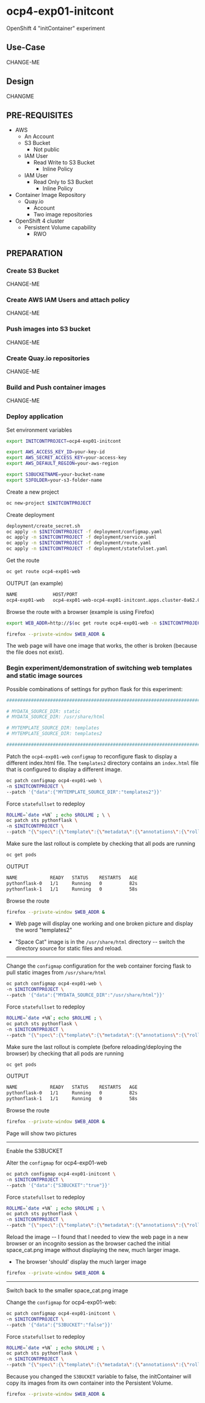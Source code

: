 # ocp4-exp01-initcont

OpenShift 4 "initContainer" experiment

## Use-Case

CHANGE-ME

## Design

CHANGME

## PRE-REQUISITES

* AWS 
  * An Account
  * S3 Bucket
    * Not public
  * IAM User
    * Read Write to S3 Bucket
      * Inline Policy
  * IAM User
    * Read Only to S3 Bucket
      * Inline Policy
* Container Image Repository
  * Quay.io
    * Account
    * Two image repositories
* OpenShift 4 cluster
  * Persistent Volume capability
    * RWO

## PREPARATION

### Create S3 Bucket

CHANGE-ME

### Create AWS IAM Users and attach policy

CHANGE-ME

### Push images into S3 bucket

CHANGE-ME

### Create Quay.io repositories

CHANGE-ME

### Build and Push container images

CHANGE-ME

### Deploy application

Set environment variables

```bash
export INITCONTPROJECT=ocp4-exp01-initcont

export AWS_ACCESS_KEY_ID=your-key-id
export AWS_SECRET_ACCESS_KEY=your-access-key
export AWS_DEFAULT_REGION=your-aws-region

export S3BUCKETNAME=your-bucket-name
export S3FOLDER=your-s3-folder-name
```

Create a new project

```bash
oc new-project $INITCONTPROJECT
```

Create deployment

```bash
deployment/create_secret.sh
oc apply -n $INITCONTPROJECT -f deployment/configmap.yaml
oc apply -n $INITCONTPROJECT -f deployment/service.yaml
oc apply -n $INITCONTPROJECT -f deployment/route.yaml
oc apply -n $INITCONTPROJECT -f deployment/statefulset.yaml
```

Get the route

```bash
oc get route ocp4-exp01-web
```

OUTPUT (an example)

```bash
NAME             HOST/PORT                                                                           PATH   SERVICES         PORT   TERMINATION   WILDCARD
ocp4-exp01-web   ocp4-exp01-web-ocp4-exp01-initcont.apps.cluster-0a62.0a62.sandbox1775.opentlc.com          ocp4-exp01-web   8080                 None
```

Browse the route with a browser (example is using Firefox)

```bash
export WEB_ADDR=http://$(oc get route ocp4-exp01-web -n $INITCONTPROJECT -o jsonpath='{.spec.host}')

firefox --private-window $WEB_ADDR &
```

The web page will have one image that works, the other is broken (because the file does not exist).

### Begin experiment/demonstration of switching web templates and static image sources

Possible combinations of settings for python flask for this experiment:

```bash
#######################################################################

# MYDATA_SOURCE_DIR: static
# MYDATA_SOURCE_DIR: /usr/share/html

# MYTEMPLATE_SOURCE_DIR: templates
# MYTEMPLATE_SOURCE_DIR: templates2

#######################################################################
```

Patch the `ocp4-exp01-web` `configmap` to reconfigure flask to display
a different index.html file.  The `templates2` directory contains an `index.html`
file that is configured to display a different image.

```bash
oc patch configmap ocp4-exp01-web \
-n $INITCONTPROJECT \
--patch '{"data":{"MYTEMPLATE_SOURCE_DIR":"templates2"}}'
```

Force `statefullset` to redeploy

```bash
ROLLME=`date +%N` ; echo $ROLLME ; \ \
oc patch sts pythonflask \
-n $INITCONTPROJECT \
--patch "{\"spec\":{\"template\":{\"metadata\":{\"annotations\":{\"rollme\":\"$ROLLME\"}}}}}"
```

Make sure the last rollout is complete by checking that all pods are running

```bash
oc get pods
```

OUTPUT

```bash
NAME            READY   STATUS    RESTARTS   AGE
pythonflask-0   1/1     Running   0          82s
pythonflask-1   1/1     Running   0          58s
```

Browse the route

```bash
firefox --private-window $WEB_ADDR &
```

* Web page will display one working and one broken picture and display the word "templates2"

* "Space Cat" image is in the `/usr/share/html` directory -- switch the
directory source for static files and reload.

---

Change the `configmap` configuration for the web container forcing flask to
pull static images from `/usr/share/html`

```bash
oc patch configmap ocp4-exp01-web \
-n $INITCONTPROJECT \
--patch '{"data":{"MYDATA_SOURCE_DIR":"/usr/share/html"}}'
```

Force `statefullset` to redeploy

```bash
ROLLME=`date +%N`; echo $ROLLME ; \
oc patch sts pythonflask \
-n $INITCONTPROJECT \
--patch "{\"spec\":{\"template\":{\"metadata\":{\"annotations\":{\"rollme\":\"$ROLLME\"}}}}}"
```

Make sure the last rollout is complete (before reloading/deploying the browser) by checking that all pods are running

```bash
oc get pods
```

OUTPUT

```bash
NAME            READY   STATUS    RESTARTS   AGE
pythonflask-0   1/1     Running   0          82s
pythonflask-1   1/1     Running   0          58s
```

Browse the route

```bash
firefox --private-window $WEB_ADDR &
```

Page will show two pictures

---

Enable the S3BUCKET

Alter the `configmap` for ocp4-exp01-web

```bash
oc patch configmap ocp4-exp01-initcont \
-n $INITCONTPROJECT \
--patch '{"data":{"S3BUCKET":"true"}}'
```

Force `statefullset` to redeploy

```bash
ROLLME=`date +%N` ; echo $ROLLME ; \
oc patch sts pythonflask \
-n $INITCONTPROJECT \
--patch "{\"spec\":{\"template\":{\"metadata\":{\"annotations\":{\"rollme\":\"$ROLLME\"}}}}}"
```

Reload the image -- I found that I needed to view the web page in a new browser or an incognito session as
the browser cached the initial space_cat.png image without displaying the new, much larger image.

* The browser 'should' display the much larger image
  
```bash
firefox --private-window $WEB_ADDR &
```

---

Switch back to the smaller space_cat.png image

Change the `configmap` for ocp4-exp01-web:

```bash
oc patch configmap ocp4-exp01-initcont \
-n $INITCONTPROJECT \
--patch '{"data":{"S3BUCKET":"false"}}'
```

Force `statefullset` to redeploy

```bash
ROLLME=`date +%N` ; echo $ROLLME ; \
oc patch sts pythonflask \
-n $INITCONTPROJECT \
--patch "{\"spec\":{\"template\":{\"metadata\":{\"annotations\":{\"rollme\":\"$ROLLME\"}}}}}"
```

Because you changed the `S3BUCKET` variable to false, the initContainer will copy its images
from its own container into the Persistent Volume.

```bash
firefox --private-window $WEB_ADDR &
```
